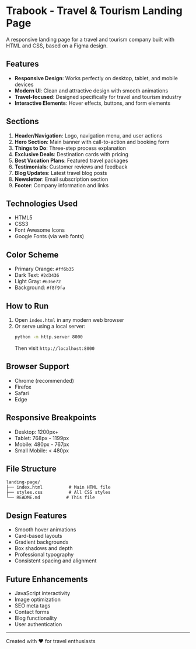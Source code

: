 # Trabook - Travel & Tourism Landing Page

A responsive landing page for a travel and tourism company built with HTML and CSS, based on a Figma design.

## Features

- **Responsive Design**: Works perfectly on desktop, tablet, and mobile devices
- **Modern UI**: Clean and attractive design with smooth animations
- **Travel-focused**: Designed specifically for travel and tourism industry
- **Interactive Elements**: Hover effects, buttons, and form elements

## Sections

1. **Header/Navigation**: Logo, navigation menu, and user actions
2. **Hero Section**: Main banner with call-to-action and booking form
3. **Things to Do**: Three-step process explanation
4. **Exclusive Deals**: Destination cards with pricing
5. **Best Vacation Plans**: Featured travel packages
6. **Testimonials**: Customer reviews and feedback
7. **Blog Updates**: Latest travel blog posts
8. **Newsletter**: Email subscription section
9. **Footer**: Company information and links

## Technologies Used

- HTML5
- CSS3
- Font Awesome Icons
- Google Fonts (via web fonts)

## Color Scheme

- Primary Orange: `#ff6b35`
- Dark Text: `#2d3436`
- Light Gray: `#636e72`
- Background: `#f8f9fa`

## How to Run

1. Open `index.html` in any modern web browser
2. Or serve using a local server:
   ```bash
   python -m http.server 8000
   ```
   Then visit `http://localhost:8000`

## Browser Support

- Chrome (recommended)
- Firefox
- Safari
- Edge

## Responsive Breakpoints

- Desktop: 1200px+
- Tablet: 768px - 1199px
- Mobile: 480px - 767px
- Small Mobile: < 480px

## File Structure

```
landing-page/
├── index.html          # Main HTML file
├── styles.css          # All CSS styles
└── README.md          # This file
```

## Design Features

- Smooth hover animations
- Card-based layouts
- Gradient backgrounds
- Box shadows and depth
- Professional typography
- Consistent spacing and alignment

## Future Enhancements

- JavaScript interactivity
- Image optimization
- SEO meta tags
- Contact forms
- Blog functionality
- User authentication

---

Created with ❤️ for travel enthusiasts
